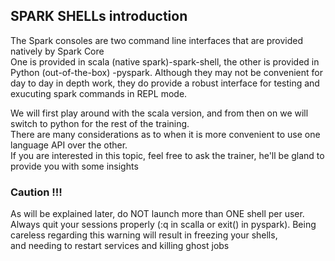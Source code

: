 ## SPARK SHELLs introduction

The Spark consoles are two command line interfaces that are provided natively by Spark Core  
One is provided in scala (native spark)-spark-shell, the other is provided in Python (out-of-the-box) -pyspark. 
Although they may not be convenient for day to day in depth work, they do provide a robust interface for testing and exucuting spark commands in REPL mode.  

We will first play around with the scala version, and from then on we will switch to python for the rest of the training.  
There are many considerations as to when it is more convenient to use one language API over the other.  
If you are interested in this topic, feel free to ask the trainer, he'll be gland to provide you with some insights

### Caution !!!
As will be explained later, do NOT launch more than ONE shell per user. 
Always quit your sessions properly (:q in scalla or exit() in pyspark).
Being careless regarding this warning will result in freezing your shells,  
and needing to restart services and killing ghost jobs

